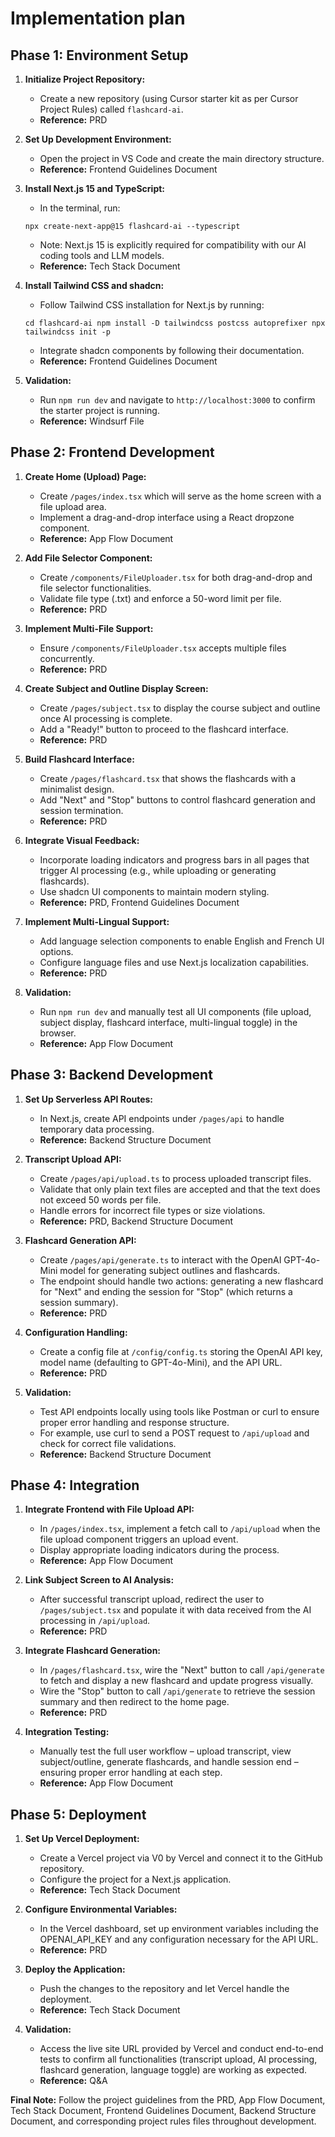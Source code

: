 # Implementation plan

## Phase 1: Environment Setup

1.  **Initialize Project Repository:**

    *   Create a new repository (using Cursor starter kit as per Cursor Project Rules) called `flashcard-ai`.
    *   **Reference:** PRD

2.  **Set Up Development Environment:**

    *   Open the project in VS Code and create the main directory structure.
    *   **Reference:** Frontend Guidelines Document

3.  **Install Next.js 15 and TypeScript:**

    *   In the terminal, run:

    `npx create-next-app@15 flashcard-ai --typescript`

    *   Note: Next.js 15 is explicitly required for compatibility with our AI coding tools and LLM models.
    *   **Reference:** Tech Stack Document

4.  **Install Tailwind CSS and shadcn:**

    *   Follow Tailwind CSS installation for Next.js by running:

    `cd flashcard-ai npm install -D tailwindcss postcss autoprefixer npx tailwindcss init -p`

    *   Integrate shadcn components by following their documentation.
    *   **Reference:** Frontend Guidelines Document

5.  **Validation:**

    *   Run `npm run dev` and navigate to `http://localhost:3000` to confirm the starter project is running.
    *   **Reference:** Windsurf File

## Phase 2: Frontend Development

1.  **Create Home (Upload) Page:**

    *   Create `/pages/index.tsx` which will serve as the home screen with a file upload area.
    *   Implement a drag-and-drop interface using a React dropzone component.
    *   **Reference:** App Flow Document

2.  **Add File Selector Component:**

    *   Create `/components/FileUploader.tsx` for both drag-and-drop and file selector functionalities.
    *   Validate file type (.txt) and enforce a 50-word limit per file.
    *   **Reference:** PRD

3.  **Implement Multi-File Support:**

    *   Ensure `/components/FileUploader.tsx` accepts multiple files concurrently.
    *   **Reference:** PRD

4.  **Create Subject and Outline Display Screen:**

    *   Create `/pages/subject.tsx` to display the course subject and outline once AI processing is complete.
    *   Add a "Ready!" button to proceed to the flashcard interface.
    *   **Reference:** PRD

5.  **Build Flashcard Interface:**

    *   Create `/pages/flashcard.tsx` that shows the flashcards with a minimalist design.
    *   Add "Next" and "Stop" buttons to control flashcard generation and session termination.
    *   **Reference:** PRD

6.  **Integrate Visual Feedback:**

    *   Incorporate loading indicators and progress bars in all pages that trigger AI processing (e.g., while uploading or generating flashcards).
    *   Use shadcn UI components to maintain modern styling.
    *   **Reference:** PRD, Frontend Guidelines Document

7.  **Implement Multi-Lingual Support:**

    *   Add language selection components to enable English and French UI options.
    *   Configure language files and use Next.js localization capabilities.
    *   **Reference:** PRD

8.  **Validation:**

    *   Run `npm run dev` and manually test all UI components (file upload, subject display, flashcard interface, multi-lingual toggle) in the browser.
    *   **Reference:** App Flow Document

## Phase 3: Backend Development

1.  **Set Up Serverless API Routes:**

    *   In Next.js, create API endpoints under `/pages/api` to handle temporary data processing.
    *   **Reference:** Backend Structure Document

2.  **Transcript Upload API:**

    *   Create `/pages/api/upload.ts` to process uploaded transcript files.
    *   Validate that only plain text files are accepted and that the text does not exceed 50 words per file.
    *   Handle errors for incorrect file types or size violations.
    *   **Reference:** PRD, Backend Structure Document

3.  **Flashcard Generation API:**

    *   Create `/pages/api/generate.ts` to interact with the OpenAI GPT-4o-Mini model for generating subject outlines and flashcards.
    *   The endpoint should handle two actions: generating a new flashcard for "Next" and ending the session for "Stop" (which returns a session summary).
    *   **Reference:** PRD

4.  **Configuration Handling:**

    *   Create a config file at `/config/config.ts` storing the OpenAI API key, model name (defaulting to GPT-4o-Mini), and the API URL.
    *   **Reference:** PRD

5.  **Validation:**

    *   Test API endpoints locally using tools like Postman or curl to ensure proper error handling and response structure.
    *   For example, use curl to send a POST request to `/api/upload` and check for correct file validations.
    *   **Reference:** Backend Structure Document

## Phase 4: Integration

1.  **Integrate Frontend with File Upload API:**

    *   In `/pages/index.tsx`, implement a fetch call to `/api/upload` when the file upload component triggers an upload event.
    *   Display appropriate loading indicators during the process.
    *   **Reference:** App Flow Document

2.  **Link Subject Screen to AI Analysis:**

    *   After successful transcript upload, redirect the user to `/pages/subject.tsx` and populate it with data received from the AI processing in `/api/upload`.
    *   **Reference:** PRD

3.  **Integrate Flashcard Generation:**

    *   In `/pages/flashcard.tsx`, wire the "Next" button to call `/api/generate` to fetch and display a new flashcard and update progress visually.
    *   Wire the "Stop" button to call `/api/generate` to retrieve the session summary and then redirect to the home page.
    *   **Reference:** PRD

4.  **Integration Testing:**

    *   Manually test the full user workflow – upload transcript, view subject/outline, generate flashcards, and handle session end – ensuring proper error handling at each step.
    *   **Reference:** App Flow Document

## Phase 5: Deployment

1.  **Set Up Vercel Deployment:**

    *   Create a Vercel project via V0 by Vercel and connect it to the GitHub repository.
    *   Configure the project for a Next.js application.
    *   **Reference:** Tech Stack Document

2.  **Configure Environmental Variables:**

    *   In the Vercel dashboard, set up environment variables including the OPENAI_API_KEY and any configuration necessary for the API URL.
    *   **Reference:** PRD

3.  **Deploy the Application:**

    *   Push the changes to the repository and let Vercel handle the deployment.
    *   **Reference:** Tech Stack Document

4.  **Validation:**

    *   Access the live site URL provided by Vercel and conduct end-to-end tests to confirm all functionalities (transcript upload, AI processing, flashcard generation, language toggle) are working as expected.
    *   **Reference:** Q&A

**Final Note:** Follow the project guidelines from the PRD, App Flow Document, Tech Stack Document, Frontend Guidelines Document, Backend Structure Document, and corresponding project rules files throughout development.
